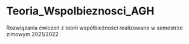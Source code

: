 # Teoria_Wspolbieznosci_AGH

Rozwiązania ćwiczeń z teorii współbieżności realizowane w semestrze zimowym 2021/2022
